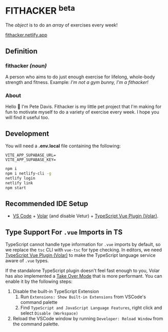 # FITHACKER <sup>beta</sup>

The _object_ is to do an _array_ of exercises every week!

[fithacker.netlify.app](https://fithacker.netlify.app)

## Definition

### fithacker _(noun)_

A person who aims to do just enough exercise for lifelong, whole-body strength and fitness.
Example: _I'm not a gym bunny, I'm a fithacker!_

### About

Hello 👋 I'm Pete Davis. Fithacker is my little pet project that I'm making for fun to motivate myself to do a variety of exercise every week. I hope you will find it useful too.

## Development

You will need a **.env.local** file containing the following:

```
VITE_APP_SUPABASE_URL=
VITE_APP_SUPABASE_KEY=
```

```bash
npm i
npm i netlify-cli -g
netlify login
netlify link
npm start
```

## Recommended IDE Setup

-   [VS Code](https://code.visualstudio.com/) + [Volar](https://marketplace.visualstudio.com/items?itemName=Vue.volar) (and disable Vetur) + [TypeScript Vue Plugin (Volar)](https://marketplace.visualstudio.com/items?itemName=Vue.vscode-typescript-vue-plugin).

## Type Support For `.vue` Imports in TS

TypeScript cannot handle type information for `.vue` imports by default, so we replace the `tsc` CLI with `vue-tsc` for type checking. In editors, we need [TypeScript Vue Plugin (Volar)](https://marketplace.visualstudio.com/items?itemName=Vue.vscode-typescript-vue-plugin) to make the TypeScript language service aware of `.vue` types.

If the standalone TypeScript plugin doesn't feel fast enough to you, Volar has also implemented a [Take Over Mode](https://github.com/johnsoncodehk/volar/discussions/471#discussioncomment-1361669) that is more performant. You can enable it by the following steps:

1. Disable the built-in TypeScript Extension
    1. Run `Extensions: Show Built-in Extensions` from VSCode's command palette
    2. Find `TypeScript and JavaScript Language Features`, right click and select `Disable (Workspace)`
2. Reload the VSCode window by running `Developer: Reload Window` from the command palette.
